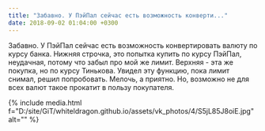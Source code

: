 ```yaml
---
title: "Забавно. У ПэйПал сейчас есть возможность конверти..."
date: 2018-09-02 01:04:00 +0300
---
```


Забавно. У ПэйПал сейчас есть возможность конвертировать валюту по курсу банка. Нижняя строчка, это попытка купить по курсу ПэйПал, неудачная, потому что забыл про мой же лимит. Верхняя - эта же покупка, но по курсу Тинькова. Увидел эту функцию, пока лимит снимал, решил попробовать. Мелочь, а приятно. Но, возможно не для всех валют такое прокатит в пользу покупателя.

{% include media.html f="D:/site/GiT/whiteldragon.github.io/assets/vk_photos/4/S5jL85J8oiE.jpg" alt="" %}
